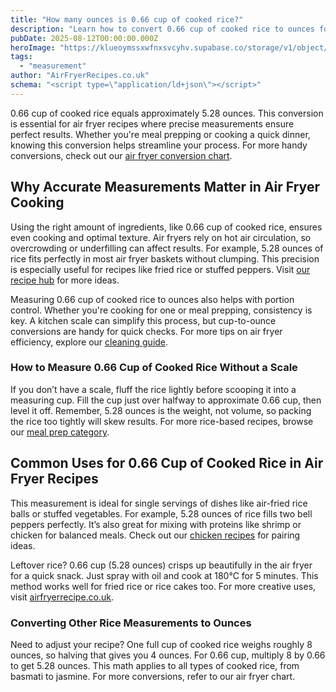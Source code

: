 ```yaml
---
title: "How many ounces is 0.66 cup of cooked rice?"
description: "Learn how to convert 0.66 cup of cooked rice to ounces for perfect air fryer meals. Get accurate measurements and cooking tips here!"
pubDate: 2025-08-12T00:00:00.000Z
heroImage: "https://klueoymssxwfnxsvcyhv.supabase.co/storage/v1/object/public/md/how-many-ounces-is-0-66-cup-of-cooked-rice-e1b5b28f.webp"
tags:
  - "measurement"
author: "AirFryerRecipes.co.uk"
schema: "<script type=\"application/ld+json\"></script>"
---
```


<p>0.66 cup of cooked rice equals approximately 5.28 ounces. This conversion is essential for air fryer recipes where precise measurements ensure perfect results. Whether you're meal prepping or cooking a quick dinner, knowing this conversion helps streamline your process. For more handy conversions, check out our <a href=https://www.airfryerrecipe.co.uk/air-fryer-conversion-chart>air fryer conversion chart</a>.</p>  

<h2>Why Accurate Measurements Matter in Air Fryer Cooking</h2>  
<p>Using the right amount of ingredients, like 0.66 cup of cooked rice, ensures even cooking and optimal texture. Air fryers rely on hot air circulation, so overcrowding or underfilling can affect results. For example, 5.28 ounces of rice fits perfectly in most air fryer baskets without clumping. This precision is especially useful for recipes like fried rice or stuffed peppers. Visit <a href=https://www.airfryerrecipe.co.uk/recipes>our recipe hub</a> for more ideas.</p>  

<p>Measuring 0.66 cup of cooked rice to ounces also helps with portion control. Whether you're cooking for one or meal prepping, consistency is key. A kitchen scale can simplify this process, but cup-to-ounce conversions are handy for quick checks. For more tips on air fryer efficiency, explore our <a href=https://www.airfryerrecipe.co.uk/air-fryer-cleaner>cleaning guide</a>.</p>  

<h3>How to Measure 0.66 Cup of Cooked Rice Without a Scale</h3>  
<p>If you don’t have a scale, fluff the rice lightly before scooping it into a measuring cup. Fill the cup just over halfway to approximate 0.66 cup, then level it off. Remember, 5.28 ounces is the weight, not volume, so packing the rice too tightly will skew results. For more rice-based recipes, browse our <a href=https://www.airfryerrecipe.co.uk/recipe-category/meal-prep>meal prep category</a>.</p>  

<h2>Common Uses for 0.66 Cup of Cooked Rice in Air Fryer Recipes</h2>  
<p>This measurement is ideal for single servings of dishes like air-fried rice balls or stuffed vegetables. For example, 5.28 ounces of rice fills two bell peppers perfectly. It’s also great for mixing with proteins like shrimp or chicken for balanced meals. Check out our <a href=https://www.airfryerrecipe.co.uk/recipe-category/chicken>chicken recipes</a> for pairing ideas.</p>  

<p>Leftover rice? 0.66 cup (5.28 ounces) crisps up beautifully in the air fryer for a quick snack. Just spray with oil and cook at 180°C for 5 minutes. This method works well for fried rice or rice cakes too. For more creative uses, visit <a href=https://www.airfryerrecipe.co.uk>airfryerrecipe.co.uk</a>.</p>  

<h3>Converting Other Rice Measurements to Ounces</h3>  
<p>Need to adjust your recipe? One full cup of cooked rice weighs roughly 8 ounces, so halving that gives you 4 ounces. For 0.66 cup, multiply 8 by 0.66 to get 5.28 ounces. This math applies to all types of cooked rice, from basmati to jasmine. For more conversions, refer to our air fryer chart.</p>